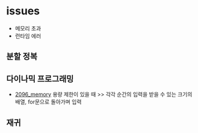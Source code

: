 # issues
- 메모리 초과
- 런타임 에러

## 분할 정복
## 다이나믹 프로그래밍
  - [2096_memory](https://github.com/rbdus0715/algorithm/blob/main/boj/dynamic_programming/2096_memory.cpp) 용량 제한이 있을 때 >> 각각 순간의 입력을 받을 수 있는 크기의 배열, for문으로 돌아가며 입력
## 재귀

